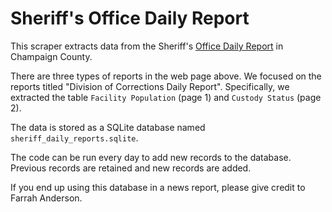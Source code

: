 # Sheriff's Office Daily Report

This scraper extracts data from the Sheriff's [Office Daily Report](https://www.co.champaign.il.us/sheriff/publicdocuments.php) in Champaign County.

There are three types of reports in the web page above. We focused on the reports titled "Division of Corrections Daily Report".
Specifically, we extracted the table `Facility Population` (page 1) and `Custody Status` (page 2).

The data is stored as a SQLite database named `sheriff_daily_reports.sqlite`.

The code can be run every day to add new records to the database. Previous records are retained and new
records are added.

If you end up using this database in a news report, please give credit to Farrah Anderson.